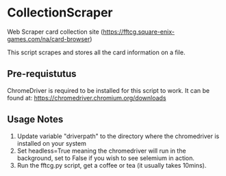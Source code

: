 # CollectionScraper
Web Scraper card collection site (https://fftcg.square-enix-games.com/na/card-browser)

This script scrapes and stores all the card information on a file. 

## Pre-requistutus
ChromeDriver is required to be installed for this script to work. 
It can be found at:
https://chromedriver.chromium.org/downloads


## Usage Notes
1.  Update variable "driverpath" to the directory where the chromedriver is installed on your system
2.  Set headless=True meaning the chromedriver will run in the background, set to False if you wish to see selemium in action. 
3.  Run the fftcg.py script, get a coffee or tea (it usually takes 10mins).
